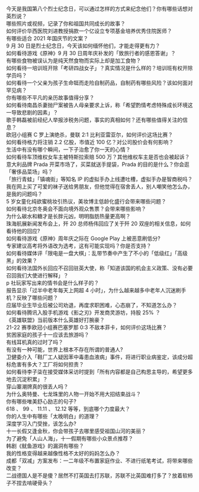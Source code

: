 今天是我国第八个烈士纪念日，可以通过怎样的方式来纪念他们？你有哪些话想对英烈说？  
哪些照片或视频，记录了你和祖国共同成长的故事？  
如何评价华西医院刘进教授捐款一个亿设立专项基金培养优秀住院医师？  
有哪些适合 2021 年国庆节的文案？  
9 月 30 日是烈士纪念日，今天该如何缅怀他们，才能走得更有力？  
如何看待游戏《原神》9 月 30 日周年庆补发的「致旅行者的感恩答谢」？  
有哪些食物被误认为是纯天然食物而实际上却是加工食物？  
如何看待一培训班开除「考研四战女子」？真实情况是什么样的？培训班有权开除学员吗？  
如何看待一个父亲为孩子生命铤而走险自制药品，自制药有哪些风险？该如何面对罕见病？  
你有哪些不平凡的亲历故事值得分享？  
如何看待南昌杀妻抛尸案被告人母亲要求上诉，称「希望酌情考虑特殊成长环境这一导致悲剧的因素」？  
歌手韩磊被前经纪人举报涉税务问题，事实的真相如何？还有哪些值得关注的信息？  
欧冠小组赛 C 罗上演绝杀，曼联 2:1 比利亚雷亚尔，如何评价这场比赛？  
如何看待格力将注销 2.2 亿股，市值近 100 亿？对公司股价会有何影响？  
生活中有没有哪个瞬间，一下子治愈了你一天的心情？  
如何看待车顶维权女车主被特斯拉索赔 500 万？其他维权车主是否也会被起诉？  
意大利品牌 Prada 开菜市场了，买菜就送手提袋，Prada 的目的是什么？你会逛「奢侈品菜场」吗？  
「旅行青蛙」「镇魂街」等知名 IP 的虚拟手办上线遭吐槽，虚拟手办是智商税吗？  
我在网上买了可爱的袜子送给男朋友，但他觉得在宿舍丢人，别人嘲笑他怎么办，是我的问题吗？  
5 岁女童化纯欲蜜桃妆引热议，美妆博主低龄化盛行会带来哪些问题？  
如何看待北京冬奥会不面向境外观众售票？会带来哪些影响？  
为什么碳水和糖才是长胖元凶，明明脂肪热量更高啊？  
珠海航展新闻发布会上，歼 20 总师杨伟回应了关于歼 20 双座的相关信息，如何看待他的回应?  
如何看待游戏《原神》周年庆之际在 Google Play 上被恶意刷低分?  
专家建议高考将外语改为选考，这有可能实现吗？你是否支持？  
如何看待媒体评「限电是一盘大棋」：乱带节奏中产生了不小的「低级红」「高级黑」的效果？  
如何看待法国外长回应不召回驻英大使，称「知道该国的机会主义政策、没有必要召回我们大使进行解释」？  
p 社玩家写出来的情书会是什么样子的？  
报告显示「过半中老年每天上网超 4 小时」，为什么越来越多中老年人沉迷刷手机？反映了哪些问题？  
应届毕业生毕业后被公司劝退，再度求职困难，心态崩了，不知道怎么办？  
如何看待腾讯入股手机游戏《影之刃》开发商灵游坊，持股 25% ？  
《英雄联盟》当前版本什么英雄好打腕豪？  
21-22 赛季欧冠小组赛巴塞罗那 0:3 不敌本菲卡，如何评价这场比赛？  
贫困家庭的孩子十一应该去旅游吗？  
有线耳机真的过时了吗？  
有没有一种可能，世界上根本不存在所谓的普通人?  
卫健委介入「鞋厂工人疑因苯中毒患血液病」事件，将进行职业病鉴定，该成分超标危害有多大？工厂将如何担责？  
如何看待李子柒在接受媒体采访时提到「所有内容都是自己构思主导的，希望更多地去沉淀积累」？  
穿山寨潮牌真的很丢人吗？  
为什么奥特曼、七龙珠里的人物一开始不用大招结束战斗？  
你有哪些唯美舒心励志的句子?  
618 、 99 、 11.11 、 12.12 等等，到底哪个力度最大？  
你的人生中有哪些「太晚明白」的道理？  
深度学习入门受挫，该怎么办?  
十一长假又逢金秋，你会带孩子去哪里感受祖国山河的美丽？  
为了避免「人山人海」，十一假期有哪些小众景点推荐？  
韩剧《鱿鱼游戏》的漏洞有哪些？  
我的性格变得越来越像性格不太好的妈妈怎么办？  
成都「双减」方案发布：一二年级不布置家庭作业、不进行纸笔考试，将带来哪些改变？  
二战德国人是不是傻？居然不打英国去打苏联，苏联不比英国难打多了？放着软柿子不捏去啃硬骨头？  
